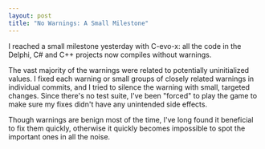 ```yaml
---
layout: post
title: "No Warnings: A Small Milestone"
---
```


I reached a small milestone yesterday with C-evo-x: all the code in the Delphi,
C# and C++ projects now compiles without warnings.

The vast majority of the warnings were related to potentially uninitialized
values.  I fixed each warning or small groups of closely related warnings in
individual commits, and I tried to silence the warning with small, targeted
changes.  Since there's no test suite, I've been "forced" to play the game to
make sure my fixes didn't have any unintended side effects.

Though warnings are benign most of the time, I've long found it beneficial to
fix them quickly, otherwise it quickly becomes impossible to spot the important
ones in all the noise.

